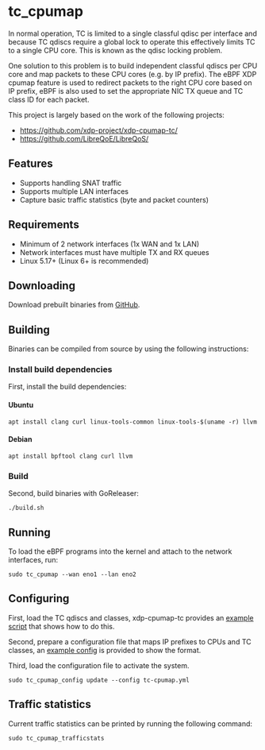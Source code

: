 # tc\_cpumap

In normal operation, TC is limited to a single classful qdisc per interface
and because TC qdiscs require a global lock to operate this effectively
limits TC to a single CPU core. This is known as the qdisc locking problem.

One solution to this problem is to build independent classful
qdiscs per CPU core and map packets to these CPU cores (e.g. by IP prefix).
The eBPF XDP cpumap feature is used to redirect packets to the right CPU core
based on IP prefix, eBPF is also used to set the appropriate NIC TX queue
and TC class ID for each packet.

This project is largely based on the work of the following projects:

   * https://github.com/xdp-project/xdp-cpumap-tc/
   * https://github.com/LibreQoE/LibreQoS/

## Features

 * Supports handling SNAT traffic
 * Supports multiple LAN interfaces
 * Capture basic traffic statistics (byte and packet counters)

## Requirements

 * Minimum of 2 network interfaces (1x WAN and 1x LAN)
 * Network interfaces must have multiple TX and RX queues
 * Linux 5.17+ (Linux 6+ is recommended)

## Downloading

Download prebuilt binaries from [GitHub](https://github.com/adaricorp/tc-cpumap/releases/latest).

## Building

Binaries can be compiled from source by using the following instructions:

### Install build dependencies

First, install the build dependencies:

#### Ubuntu

```
apt install clang curl linux-tools-common linux-tools-$(uname -r) llvm
```

#### Debian

```
apt install bpftool clang curl llvm
```

### Build

Second, build binaries with GoReleaser:

```
./build.sh
```

## Running

To load the eBPF programs into the kernel and attach to the network interfaces, run:

```
sudo tc_cpumap --wan eno1 --lan eno2
```

## Configuring

First, load the TC qdiscs and classes, xdp-cpumap-tc provides an
[example script](https://github.com/xdp-project/xdp-cpumap-tc/blob/master/bin/tc_mq_htb_setup_example.sh)
that shows how to do this.

Second, prepare a configuration file that maps IP prefixes to CPUs and TC classes, an
[example config](https://github.com/adaricorp/tc-cpumap/blob/main/sample-configs/tc-cpumap.yml)
is provided to show the format.

Third, load the configuration file to activate the system.

```
sudo tc_cpumap_config update --config tc-cpumap.yml
```

## Traffic statistics

Current traffic statistics can be printed by running the following command:

```
sudo tc_cpumap_trafficstats
```
